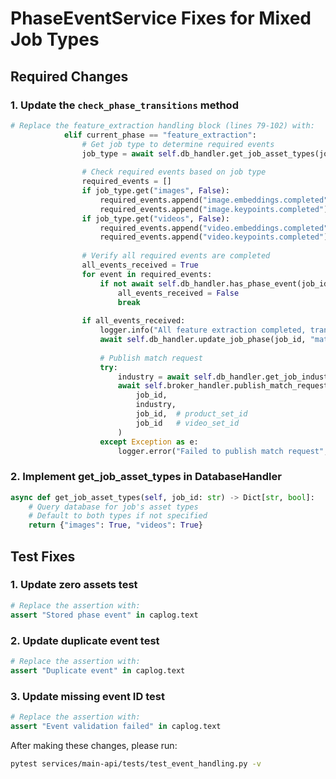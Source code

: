 # PhaseEventService Fixes for Mixed Job Types

## Required Changes

### 1. Update the `check_phase_transitions` method
```python:services/main-api/services/phase_event_service.py
# Replace the feature_extraction handling block (lines 79-102) with:
            elif current_phase == "feature_extraction":
                # Get job type to determine required events
                job_type = await self.db_handler.get_job_asset_types(job_id)
                
                # Check required events based on job type
                required_events = []
                if job_type.get("images", False):
                    required_events.append("image.embeddings.completed")
                    required_events.append("image.keypoints.completed")
                if job_type.get("videos", False):
                    required_events.append("video.embeddings.completed")
                    required_events.append("video.keypoints.completed")
                
                # Verify all required events are completed
                all_events_received = True
                for event in required_events:
                    if not await self.db_handler.has_phase_event(job_id, event):
                        all_events_received = False
                        break
                
                if all_events_received:
                    logger.info("All feature extraction completed, transitioning to matching", job_id=job_id)
                    await self.db_handler.update_job_phase(job_id, "matching")
                    
                    # Publish match request
                    try:
                        industry = await self.db_handler.get_job_industry(job_id)
                        await self.broker_handler.publish_match_request(
                            job_id,
                            industry,
                            job_id,  # product_set_id
                            job_id   # video_set_id
                        )
                    except Exception as e:
                        logger.error("Failed to publish match request", job_id=job_id, error=str(e))
```

### 2. Implement get_job_asset_types in DatabaseHandler
```python:handlers/database_handler.py
async def get_job_asset_types(self, job_id: str) -> Dict[str, bool]:
    # Query database for job's asset types
    # Default to both types if not specified
    return {"images": True, "videos": True}
```

## Test Fixes

### 1. Update zero assets test
```python:services/main-api/tests/test_event_handling.py
# Replace the assertion with:
assert "Stored phase event" in caplog.text
```

### 2. Update duplicate event test
```python:services/main-api/tests/test_event_handling.py
# Replace the assertion with:
assert "Duplicate event" in caplog.text
```

### 3. Update missing event ID test
```python:services/main-api/tests/test_event_handling.py
# Replace the assertion with:
assert "Event validation failed" in caplog.text
```

After making these changes, please run:
```bash
pytest services/main-api/tests/test_event_handling.py -v